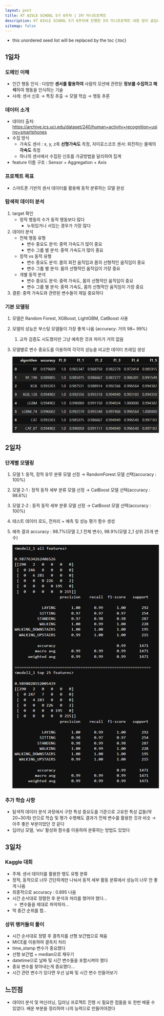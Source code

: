 ```yaml
---
layout: post
title: KT AIVLE SCHOOL 5기 6주차 | 3차 미니프로젝트
description: KT AIVLE SCHOOL 5기 6주차에 진행한 3차 미니프로젝트 내용 정리 글입니다.
sitemap: false
---
```


* this unordered seed list will be replaced by the toc
{:toc}

## 1일차

### 도메인 이해

- 인간 행동 인식 : 다양한 **센서를 활용하여** 사람의 모션에 관련된 **정보를 수집하고 해석**하여 행동을 인식하는 기술
- 사례: 센서 신호 → 특징 추출 → 모델 학습 → 행동 추론

### 데이터 소개

- 데이터 출처: https://archive.ics.uci.edu/dataset/240/human+activity+recognition+using+smartphones
- 수집 방식
    - 가속도 센서 : x, y, z축 **선형가속도** 측정, 자이로스코프 센서: 회전하는 물체의 **각속도** 측정
    - 하나의 센서에서 수집된 신호를 가공방법을 달리하여 집계
- feature 이름 구조 : Sensor + Aggregation + Axis

### 프로젝트 목표

- 스마트폰 기반의 센서 데이터를 활용해 동작 분류하는 모델 완성

### 탐색적 데이터 분석

1. target 확인
    - 정적 행동의 수가 동적 행동보다 많다
        - 누워있거나 서있는 경우가 가장 많다
2. 데이터 분석
    - 전체 행동 유형
        - 변수 중요도 분석: 중력 가속도가 많이 중요
        - 변수 그룹 별 분석: 중력 가속도가 많이 중요
    - 정적 vs 동적 유형
        - 변수 중요도 분석: 몸의 회전 움직임과 몸의 선형적인 움직임이 중요
        - 변수 그룹 별 분석: 몸의 선형적인 움직임이 가장 중요
    - 개별 동작 분석
        - 변수 중요도 분석:  중력 가속도, 몸의 선형적인 움직임이 중요
        - 변수 그룹 별 분석: 중력 가속도, 몸의 선형적인 움직임이 가장 중요
3. 결론: 중력 가속도와 관련된 변수들이 제일 중요하다

### 기본 모델링

1. 모델은 Random Forest, XGBoost, LightGBM, CatBoost 사용
2. 모델의 성능은 부스팅 모델들이 가장 좋게 나옴 (accuracy: 거의 98~ 99%)
    1. 교차 검증도 시도했지만 그냥 예측한 것과 차이가 거의 없음
3. 모델별로 변수 중요도를 이용하여 각각의 성능을 비교한 데이터 프레임 생성
    
    ![Untitled](/assets/img/blog/KT_AIVLE/week6/miniproject3/001.png)
    

## 2일차

### 단계별 모델링

1. 모델 1: 동적, 정적 유무 분류 모델 선정 → RandomForest 모델 선택(accuracy : 100%)
2. 모델 2-1 : 정적 동작 세부 분류 모델 선정 → CatBoost 모델 선택(accuracy : 98.6%)
3. 모델 2-2 : 동적 동작 세부 분류 모델 선정 → CatBoost 모델 선택(accuracy : 100%)
4. 테스트 데이터 로드, 전처리 + 예측 및 성능 평가 함수 생성
5. 예측 결과 accuracy : 98.7%(모델 2_1 전체 변수), 98.9%(모델 2_1 상위 25개 변수)
    
    ![Untitled](/assets/img/blog/KT_AIVLE/week6/miniproject3/002.png)
    

### 추가 학습 사항

- 탐색적 데이터 분석 과정에서 구한 특성 중요도를 기준으로 고유한 특성 값들(약 20~30개) 만으로 학습 및 평가 수행해도 결과가 전체 변수를 활용한 것과 비슷 → 아주 좋은 부분이었던 것 같다
- 딥러닝 모델,  ‘elu’ 활성화 함수를 이용하여 분류하는 방법도 있었다

## 3일차

### Kaggle 대회

- 주제: 센서 데이터를 활용한 행도 유형 분류
- 정적, 동적으로 너무 간단하게만 나눠서 동적 세부 활동 분류에서 성능이 너무 안 좋게 나옴
- 최종적으로 accuracy : 0.895 나옴
- 시간 순서대로 정렬한 후 분석과 처리를 했어야 했다…
    - 변수들을 제대로 파악하자…
- 딱 중간 순위를 함..

### 상위 랭커들의 풀이

- 시간 순서대로 정렬 후 결측치를 선형 보간법으로 채움
- MICE를 이용하여 결측치 처리
- time_stamp 변수가 중요했다
- 선형 보간법 + median으로 채우기
- datetime으로 날짜 및 시간 변수들을 포함시켜야 했다
- 중요 변수를 찾아내는게 중요했다…
- 시간 관련 변수가 있다면 우선 날짜 및 시간 변수 만들어보기

## 느낀점

- 데이터 분석 및 머신러닝, 딥러닝 프로젝트 진행 시 필요한 점들을 또 한번 배울 수 있었다. 배운 부분을 정리하여 나의 능력으로 만들어야겠다